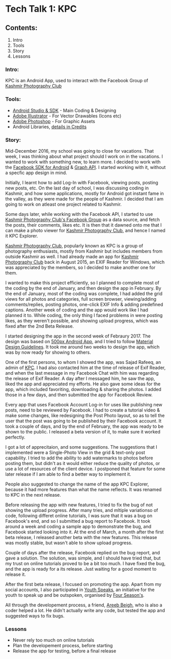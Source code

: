 # Tech Talk 1: KPC
## Contents:
1. Intro
2. Tools
3. Story
4. Lessons


### Intro:
KPC is an Android App, used to interact with the Facebook Group of [Kashmir Photography Club](http://kashmirphotographyclub.com)

### Tools:
* [Android Studio & SDK](https://developer.android.com/studio/index.html) - Main Coding & Designing
* [Adobe Illustrator](http://www.adobe.com/in/products/illustrator.html) - For Vector Drawables (Icons etc)
* [Adobe Photoshop](http://www.adobe.com/in/products/photoshop.html) - For Graphic Assets
* Android Libraries, [details in Credits](http://hackesta.org/projects/kpc/credits.html)

### Story:
Mid-December 2016, my school was going to close for vacations. That week, I was thinking about what project should I work on in the vacations. I wanted to work with something new, to learn more. I decided to work with the [Facebook SDK for Android](https://developers.facebook.com/docs/android/) & [Graph API](https://developers.facebook.com/docs/graph-api). I started working with it, without a specfic app design in mind.

Initially, I learnt how to add Log-In with Facebook, viewing posts, posting new posts, etc. On the last day of school, I was discussing coding in Kashmir, and how some applications, mostly for Android got instant fame in the valley, as they were made for the people of Kashmir. I decided that I am going to work on atleast one project related to Kashmir.

Some days later, while working with the Facebook API, I started to use [Kashmir Photography Club's Facebook Group](https://www.facebook.com/groups/kashmir.photography/) as a data source, and fetch the posts, their comments, likes etc. It is then that it dawned onto me that I can make a photo viewer for [Kashmir Photography Club](http://kashmirphotographyclub.com), and hence I named it KPC Explorer.

[Kashmir Photography Club](http://kashmirphotographyclub.com), popularly known as KPC is a group of photography enthusiasts, mostly from Kashmir but includes members from outside Kashmir as well.
I had already made an app for [Kashmir Photography Club](http://kashmirphotographyclub.com) back in August 2015, an EXIF Reader for Windows, which was appreciated by the members, so I decided to make another one for them.

I wanted to make this project efficiently, so I planned to complete most of the coding by the end of January, and then design the app in February. By the end of January, most of the coding was complete, I had added the grid views for all photos and categories, full screen browser, viewing/adding comments/replies, posting photos, one-click EXIF Info & adding predefined captions. Another week of coding and the app would work like I had planned it to.
While coding, the only thing I faced problems in were posting likes, as they weren't possible, and showing upload progress, which was fixed after the 2nd Beta Release.

I started designing the app in the second week of Febraury 2017. The design was based on [500px Android App](https://play.google.com/store/apps/details?id=com.fivehundredpx.viewer&hl=en), and I tried to follow [Material Design Guidelines](https://material.io/).
It took me around two weeks to design the app, which was by now ready for showing to others.

One of the first persons, to whom I showed the app, was Sajad Rafeeq, an admin of [KPC](http://kashmirphotographyclub.com). I had also contacted him at the time of release of Exif Reader, and when the last message in my Facebook Chat with him was regarding the release of Exif Reader. A day after I messaged him, he saw the app, liked the app and appreciated my efforts. He also gave some ideas for the app, which included favoriting, downloading & sharing the photos. I added those in a few days, and then submitted the app for Facebook Review.

Every app that uses Facebook Account Log-in for uses like publishing new posts, need to be reviewed by Facebook. I had to create a tutorial video & make some changes, like redesigning the Post Photo layout, so as to tell the user that the post was going to be published by their Facebook account. It took a couple of days, and by the end of February, the app was ready to be shown to the public. I released a beta version of it, to make sure it worked perfectly.

I got a lot of apprecitaion, and some suggestions. The suggestions that I implemented were a Single-Photo View in the grid & text-only post capability. I tried to add the ability to add watermarks to photos before posting them, but didn't as it would either reduce the quality of photos, or use a lot of resources of the client device. I postponed that feature for some later release if I am able to find a better way to implement it.

 People also suggested to change the name of the app KPC Explorer, because it had more features than what the name reflects. It was renamed to KPC in the next release.

 Before releasing the app with new features, I tried to fix the bug of not showing the upload progress. After many tries, and mltiple variationso of code, following differet online tutorials, I was sure that it was a bug on Facebook's end, and so I submitted a bug report to Facebook. It took around a week and coding a sample app to demonstrate the bug, and Facebook started looking into it. At the end of March, a month after the first beta release, I released another beta with the new features. This release was mostly stable, but wasn't able to show upload progress.

Couple of days after the release, Facebook replied on the bug report, and gave a solution. The solution, was simple, and I should have tried that, but my trust on online tutorials proved to be a bit too much. I have fixed the bug, and the app is ready for a its release. Just waiting for a good moment to release it.

After the first beta release, I focused on promoting the app. Apart from my social accounts, I also participated in [Youth Speaks](http://fourseasonskashmir.com/events.html#youthspeaks), an initiative for the youth to speak up and be outspoken, organised by [Four Season's](http://fourseasonskashmir.com).

All through the developement process, a friend, [Areeb Beigh](http://areeb12.pythonanywhere.com), who is also a coder helped a lot. He didn't actually write any code, but tested the app and suggested ways to fix bugs.


### Lessons

* Never rely too much on online tutorials
* Plan the developement process, before starting
* Release the app for testing, before a final release
